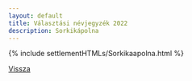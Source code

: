 ```yaml
---
layout: default
title: Választási névjegyzék 2022
description: Sorkikápolna
---
```


{% include settlementHTMLs/Sorkikaapolna.html %}

[Vissza](./)